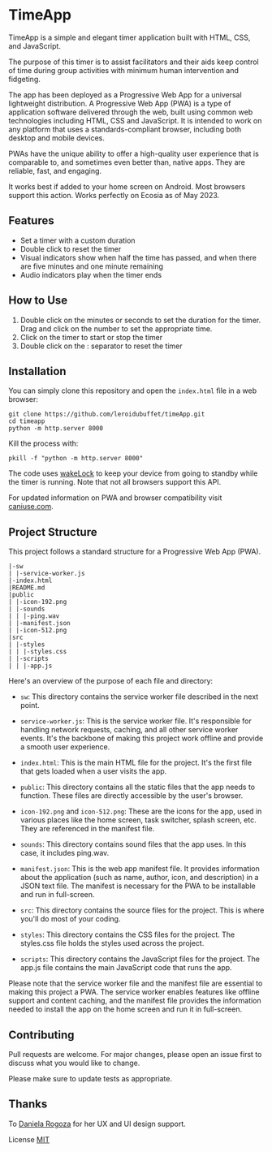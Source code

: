 # TimeApp

TimeApp is a simple and elegant timer application built with HTML, CSS, and JavaScript.

The purpose of this timer is to assist facilitators and their aids keep control of time during group activities with minimum human intervention and fidgeting.

The app has been deployed as a Progressive Web App for a universal lightweight distribution. A Progressive Web App (PWA) is a type of application software delivered through the web, built using common web technologies including HTML, CSS and JavaScript. It is intended to work on any platform that uses a standards-compliant browser, including both desktop and mobile devices.

PWAs have the unique ability to offer a high-quality user experience that is comparable to, and sometimes even better than, native apps. They are reliable, fast, and engaging.

It works best if added to your home screen on Android. Most browsers support this action. Works perfectly on Ecosia as of May 2023.

## Features

- Set a timer with a custom duration
- Double click to reset the timer
- Visual indicators show when half the time has passed, and when there are five minutes and one minute remaining
- Audio indicators play when the timer ends

## How to Use

1. Double click on the minutes or seconds to set the duration for the timer. Drag and click on the number to set the appropriate time.
2. Click on the timer to start or stop the timer
3. Double click on the : separator to reset the timer

## Installation

You can simply clone this repository and open the `index.html` file in a web browser:

```
git clone https://github.com/leroidubuffet/timeApp.git
cd timeapp
python -m http.server 8000
```
Kill the process with:

```
pkill -f "python -m http.server 8000"
```

The code uses [wakeLock](https://w3c.github.io/screen-wake-lock/) to keep your device from going to standby while the timer is running. Note that not all browsers support this API.

For updated information on PWA and browser compatibility visit [caniuse.com](https://caniuse.com/?search=PWA). 

## Project Structure

This project follows a standard structure for a Progressive Web App (PWA).

```
|-sw
| |-service-worker.js
|-index.html
|README.md
|public
| |-icon-192.png
| |-sounds
| | |-ping.wav
| |-manifest.json
| |-icon-512.png
|src
| |-styles
| | |-styles.css
| |-scripts
| | |-app.js
```
Here's an overview of the purpose of each file and directory:
- `sw`: This directory contains the service worker file described in the next point.
- `service-worker.js`: This is the service worker file. It's responsible for handling network requests, caching, and all other service worker events. It's the backbone of making this project work offline and provide a smooth user experience.

- `index.html`: This is the main HTML file for the project. It's the first file that gets loaded when a user visits the app.

- `public`: This directory contains all the static files that the app needs to function. These files are directly accessible by the user's browser.

- `icon-192.png` and `icon-512.png`: These are the icons for the app, used in various places like the home screen, task switcher, splash screen, etc. They are referenced in the manifest file.

- `sounds`: This directory contains sound files that the app uses. In this case, it includes ping.wav.

- `manifest.json`: This is the web app manifest file. It provides information about the application (such as name, author, icon, and description) in a JSON text file. The manifest is necessary for the PWA to be installable and run in full-screen.

- `src`: This directory contains the source files for the project. This is where you'll do most of your coding.

- `styles`: This directory contains the CSS files for the project. The styles.css file holds the styles used across the project.

- `scripts`: This directory contains the JavaScript files for the project. The app.js file contains the main JavaScript code that runs the app.

Please note that the service worker file and the manifest file are essential to making this project a PWA. The service worker enables features like offline support and content caching, and the manifest file provides the information needed to install the app on the home screen and run it in full-screen.

## Contributing

Pull requests are welcome. For major changes, please open an issue first to discuss what you would like to change.

Please make sure to update tests as appropriate.

## Thanks
To [Daniela Rogoza](http://danielarogoza.com/) for her UX and UI design support.


License
[MIT](https://opensource.org/license/mit/)
